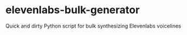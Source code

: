 # elevenlabs-bulk-generator
Quick and dirty Python script for bulk synthesizing Elevenlabs voicelines
